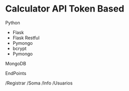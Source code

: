 # Calculator API Token Based 
Python 
  - Flask 
  - Flask Restful
  - Pymongo
  - bcrypt
  - Pymongo

MongoDB
  
  
EndPoints

/Registrar
/Soma
/Info
/Usuarios



